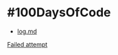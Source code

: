 # #100DaysOfCode
* [log.md](log.md)

[Failed attempt](https://github.com/byeJohn/100-days-of-code/blob/master/log.md)
